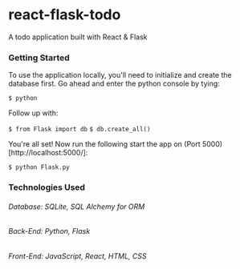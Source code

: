 # react-flask-todo
A todo application built with React &amp; Flask

### Getting Started
To use the application locally, you'll need to initialize and create
the database first. Go ahead and enter the python console by tying:

`$ python`

Follow up with:

`$ from Flask import db`
`$ db.create_all()`

You're all set! Now run the following start the app on (Port 5000)[http://localhost:5000/]:

`$ python Flask.py`

### Technologies Used
###### Database: SQLite, SQL Alchemy for ORM
###### Back-End: Python, Flask
###### Front-End: JavaScript, React, HTML, CSS
